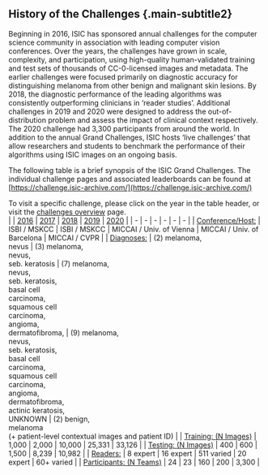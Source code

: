 ## History of the Challenges {.main-subtitle2}

Beginning in 2016, ISIC has sponsored annual challenges for the computer science community in association with leading computer vision conferences. Over the years, the challenges have grown in scale, complexity, and participation, using high-quality human-validated training and test sets of thousands of CC-0-licensed images and metadata. The earlier challenges were focused primarily on diagnostic accuracy for distinguishing melanoma from other benign and malignant skin lesions. By 2018, the diagnostic performance of the leading algorithms was consistently outperforming clinicians in ‘reader studies’. Additional challenges in 2019 and 2020 were designed to address the out-of-distribution problem and assess the impact of clinical context respectively. The 2020 challenge had 3,300 participants from around the world. In addition to the annual Grand Challenges, ISIC hosts ‘live challenges’ that allow researchers and students to benchmark the performance of their algorithms using ISIC images on an ongoing basis. 

The following table is a brief synopsis of the ISIC Grand Challenges. The individual challenge pages and associated leaderboards can be found at [https://challenge.isic-archive.com/](https://challenge.isic-archive.com/)

To visit a specific challenge, please click on the year in the table header, or visit the [challenges overview](https://challenge.isic-archive.com/challenges) page.
<br />
| | [2016](https://challenge2016.isic-archive.com/) | [2017](https://challenge2017.isic-archive.com/) | [2018](https://challenge2018.isic-archive.com/) | [2019](https://challenge2019.isic-archive.com/) | [2020](https://challenge2020.isic-archive.com/) |
| - | - | - | - | - | - |
| <u>Conference/Host:</u> | ISBI / MSKCC | ISBI / MSKCC | MICCAI / Univ. of Vienna | MICCAI / Univ. of Barcelona | MICCAI / CVPR |
| <u>Diagnoses:</u> | (2) melanoma,<br />nevus | (3) melanoma,<br />nevus,<br />seb.&nbsp;keratosis | (7) melanoma,<br />nevus,<br />seb.&nbsp;keratosis,<br />basal cell<br />carcinoma,<br />squamous cell<br />carcinoma,<br />angioma,<br />dermatofibroma,  | (9) melanoma,<br />nevus,<br />seb.&nbsp;keratosis,<br />basal cell<br />carcinoma,<br />squamous cell<br />carcinoma,<br />angioma,<br />dermatofibroma,<br />actinic keratosis,<br />UNKNOWN | (2) benign,<br />melanoma<br />(+ patient-level contextual images and patient ID) |
| <u>Training: (N  Images)</u> | 1,000 | 2,000 | 10,000 | 25,331 | 33,126 |
| <u>Testing:  (N Images)</u> | 400 | 600 | 1,500 | 8,239 | 10,982 |
| <u>Readers:</u> | 8 expert | 16 expert | 511 varied | 20 expert | 60+ varied |
| <u>Participants: (N Teams)</u> | 24 | 23 | 160 | 200 | 3,300 |
